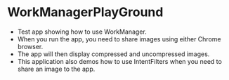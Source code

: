 # WorkManagerPlayGround
- Test app showing how to use WorkManager.
- When you run the app, you need to share images using either Chrome browser. 
- The app will then display compressed and uncompressed images. 
- This application also demos how to use IntentFilters when you need to share an image to the app. 